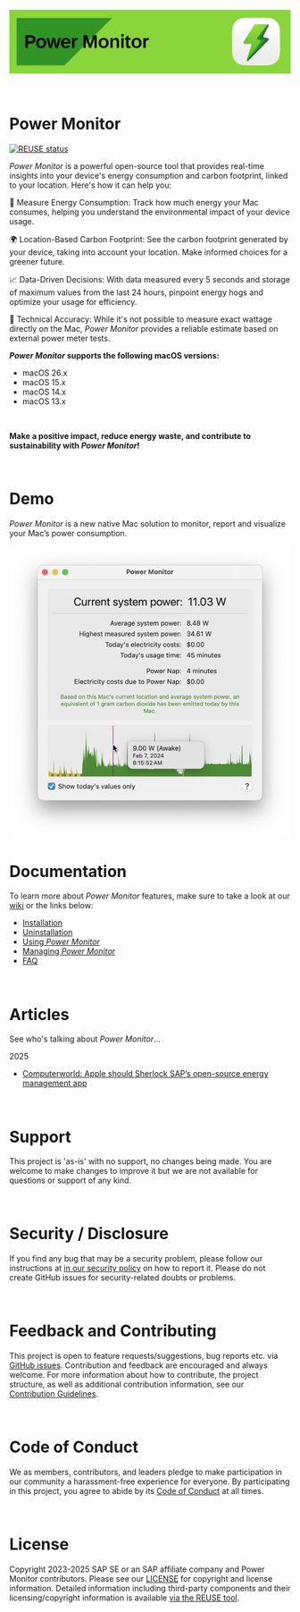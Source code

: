 <img src="https://github.com/SAP/power-monitoring-tool-for-macos/blob/main/readme_images/powermonitor_banner_github.png" width="879"><br/>

<br/>

# Power Monitor 

[![REUSE status](https://api.reuse.software/badge/github.com/SAP/power-monitoring-tool-for-macos)](https://api.reuse.software/info/github.com/SAP/power-monitoring-tool-for-macos)

_Power Monitor_ is a powerful open-source tool that provides real-time insights into your device's energy consumption and carbon footprint, linked to your location. Here's how it can help you:

🔌 Measure Energy Consumption: Track how much energy your Mac consumes, helping you understand the environmental impact of your device usage.

🌍 Location-Based Carbon Footprint: See the carbon footprint generated by your device, taking into account your location. Make informed choices for a greener future.

📈 Data-Driven Decisions: With data measured every 5 seconds and storage of maximum values from the last 24 hours, pinpoint energy hogs and optimize your usage for efficiency.

🌟 Technical Accuracy: While it's not possible to measure exact wattage directly on the Mac, _Power Monitor_ provides a reliable estimate based on external power meter tests.

**_Power Monitor_ supports the following macOS versions:**

* macOS 26.x
* macOS 15.x
* macOS 14.x
* macOS 13.x

<br/>

**Make a positive impact, reduce energy waste, and contribute to sustainability with _Power Monitor_!**

<br/>

# Demo

_Power Monitor_ is a new native Mac solution to monitor, report and visualize your Mac’s power consumption.

<img src="https://github.com/SAP/power-monitoring-tool-for-macos/blob/main/readme_images/power_monitor_launched.png" width="554">

# Documentation 

To learn more about _Power Monitor_ features, make sure to take a look at our [wiki](https://github.com/SAP/power-monitoring-tool-for-macos/wiki) or the links below:

* [Installation](https://github.com/SAP/power-monitoring-tool-for-macos/wiki/Installation)
* [Uninstallation](https://github.com/SAP/power-monitoring-tool-for-macos/wiki/Uninstallation)
* [Using _Power Monitor_](https://github.com/SAP/power-monitoring-tool-for-macos/wiki/Using-Power-Monitor)
* [Managing _Power Monitor_](https://github.com/SAP/power-monitoring-tool-for-macos/wiki/Managing-Power-Monitor)
* [FAQ](https://github.com/SAP/power-monitoring-tool-for-macos/wiki/Frequently-Asked-Questions)

<br/>

# Articles

See who's talking about _Power Monitor_…

2025
* [Computerworld: Apple should Sherlock SAP’s open-source energy management app](https://www.computerworld.com/article/4012412/apple-should-sherlock-saps-open-source-energy-management-app.html)

<br/>

# Support

This project is 'as-is' with no support, no changes being made. You are welcome to make changes to improve it but we are not available for questions or support of any kind.

<br/>

# Security / Disclosure
If you find any bug that may be a security problem, please follow our instructions at [in our security policy](https://github.com/SAP/power-monitoring-tool-for-macos/security/policy) on how to report it. Please do not create GitHub issues for security-related doubts or problems.

<br/>

# Feedback and Contributing

This project is open to feature requests/suggestions, bug reports etc. via [GitHub issues](https://github.com/SAP/power-monitoring-tool-for-macos/issues). Contribution and feedback are encouraged and always welcome. For more information about how to contribute, the project structure, as well as additional contribution information, see our [Contribution Guidelines](CONTRIBUTING.md).

<br/>

# Code of Conduct

We as members, contributors, and leaders pledge to make participation in our community a harassment-free experience for everyone. By participating in this project, you agree to abide by its [Code of Conduct](https://github.com/SAP/.github/blob/main/CODE_OF_CONDUCT.md) at all times.

<br/>

# License

Copyright 2023-2025 SAP SE or an SAP affiliate company and Power Monitor contributors. Please see our [LICENSE](LICENSE) for copyright and license information. Detailed information including third-party components and their licensing/copyright information is available [via the REUSE tool](https://api.reuse.software/info/github.com/SAP/power-monitoring-tool-for-macos).
